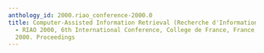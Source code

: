 ```yaml
---
anthology_id: 2000.riao_conference-2000.0
title: Computer-Assisted Information Retrieval (Recherche d'Information et ses Applications)
  - RIAO 2000, 6th International Conference, College de France, France, April 12-14,
  2000. Proceedings
---
```

